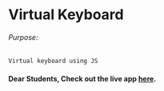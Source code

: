 # Virtual Keyboard

###### Purpose:
    Virtual keyboard using JS

#### Dear Students, Check out the live app [here](https://ramya-brs.github.io/Virtual-Keyboard/).
